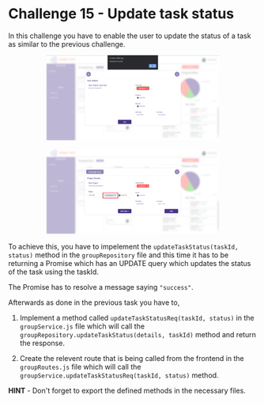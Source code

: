 # Challenge 15 - Update task status

In this challenge you have to enable the user to update the status of a task as similar to the previous challenge.

<p align="center">
  <img src="./images/12a.png" width="350px">
</p>

<p align="center">
  <img src="./images/12b.png" width="350px">
</p>

To achieve this, you have to impelement the `updateTaskStatus(taskId, status)` method in the `groupRepository` file and this time it has to be returning a Promise which has an UPDATE query which updates the status of the task using the taskId. 

The Promise has to resolve a message saying `"success"`.

Afterwards as done in the previous task you have to,

1. Implement a method called `updateTaskStatusReq(taskId, status)` in the `groupService.js` file which will call the `groupRepository.updateTaskStatus(details, taskId)` method and return the response.

2. Create the relevent route that is being called from the frontend in the `groupRoutes.js` file which will call the `groupService.updateTaskStatusReq(taskId, status)` method.

**HINT** - Don't forget to export the defined methods in the necessary files.